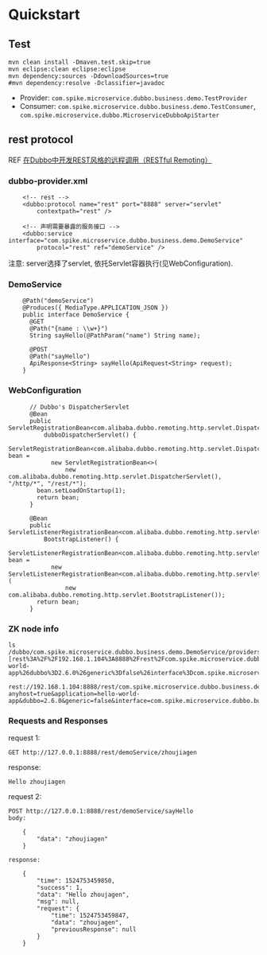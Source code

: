 #  Quickstart

## Test

```
mvn clean install -Dmaven.test.skip=true
mvn eclipse:clean eclipse:eclipse
mvn dependency:sources -DdownloadSources=true
#mvn dependency:resolve -Dclassifier=javadoc
```

- Provider: `com.spike.microservice.dubbo.business.demo.TestProvider`
- Consumer: `com.spike.microservice.dubbo.business.demo.TestConsumer`,
		  `com.spike.microservice.dubbo.MicroserviceDubboApiStarter`

## rest protocol

REF [在Dubbo中开发REST风格的远程调用（RESTful Remoting）](https://dangdangdotcom.github.io/dubbox/rest.html)

### dubbo-provider.xml

```
	<!-- rest -->
	<dubbo:protocol name="rest" port="8888" server="servlet"
		contextpath="rest" />

	<!-- 声明需要暴露的服务接口 -->
	<dubbo:service interface="com.spike.microservice.dubbo.business.demo.DemoService"
		protocol="rest" ref="demoService" />
```

注意: server选择了servlet, 依托Servlet容器执行(见WebConfiguration).

### DemoService

```
	@Path("demoService")
	@Produces({ MediaType.APPLICATION_JSON })
	public interface DemoService {
	  @GET
	  @Path("{name : \\w+}")
	  String sayHello(@PathParam("name") String name);

	  @POST
	  @Path("sayHello")
	  ApiResponse<String> sayHello(ApiRequest<String> request);
	}
```

### WebConfiguration

```
	  // Dubbo's DispatcherServlet
	  @Bean
	  public ServletRegistrationBean<com.alibaba.dubbo.remoting.http.servlet.DispatcherServlet>
	      dubboDispatcherServlet() {
	    ServletRegistrationBean<com.alibaba.dubbo.remoting.http.servlet.DispatcherServlet> bean =
	        new ServletRegistrationBean<>(
	            new com.alibaba.dubbo.remoting.http.servlet.DispatcherServlet(), "/http/*", "/rest/*");
	    bean.setLoadOnStartup(1);
	    return bean;
	  }

	  @Bean
	  public ServletListenerRegistrationBean<com.alibaba.dubbo.remoting.http.servlet.BootstrapListener>
	      BootstrapListener() {
	    ServletListenerRegistrationBean<com.alibaba.dubbo.remoting.http.servlet.BootstrapListener> bean =
	        new ServletListenerRegistrationBean<com.alibaba.dubbo.remoting.http.servlet.BootstrapListener>(
	            new com.alibaba.dubbo.remoting.http.servlet.BootstrapListener());
	    return bean;
	  }
```

### ZK node info

```
ls /dubbo/com.spike.microservice.dubbo.business.demo.DemoService/providers
[rest%3A%2F%2F192.168.1.104%3A8888%2Frest%2Fcom.spike.microservice.dubbo.business.demo.DemoService%3Fanyhost%3Dtrue%26application%3Dhello-world-app%26dubbo%3D2.6.0%26generic%3Dfalse%26interface%3Dcom.spike.microservice.dubbo.business.demo.DemoService%26methods%3DsayHello%26pid%3D8064%26server%3Dservlet%26side%3Dprovider%26timestamp%3D1524753422404]

rest://192.168.1.104:8888/rest/com.spike.microservice.dubbo.business.demo.DemoService?anyhost=true&application=hello-world-app&dubbo=2.6.0&generic=false&interface=com.spike.microservice.dubbo.business.demo.DemoService&methods=sayHello&pid=8064&server=servlet&side=provider&timestamp=1524753422404
```

### Requests and Responses

request 1:

```
GET http://127.0.0.1:8888/rest/demoService/zhoujiagen
```

response:

```
Hello zhoujiagen
```

request 2:

```
POST http://127.0.0.1:8888/rest/demoService/sayHello
body:

	{
		"data": "zhoujiagen"
	}

response:

	{
	    "time": 1524753459850,
	    "success": 1,
	    "data": "Hello zhoujagen",
	    "msg": null,
	    "request": {
	        "time": 1524753459847,
	        "data": "zhoujagen",
	        "previousResponse": null
	    }
	}
```

